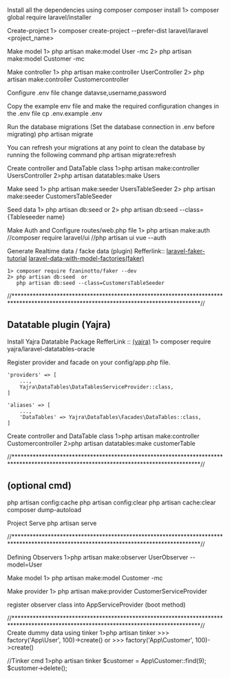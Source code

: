 
Install all the dependencies using composer
    composer install
    1> composer global require laravel/installer

Create-project
	1> composer create-project --prefer-dist laravel/laravel <project_name> 

Make model
    1> php artisan make:model User -mc
    2> php artisan make:model Customer -mc

Make controller
	1> php artisan make:controller UserController
    2> php artisan make:controller Customercontroller

Configure .env file 
    change datavse,username,password

Copy the example env file and make the required configuration changes in the .env file
    cp .env.example .env

Run the database migrations (Set the database connection in .env before migrating)
    php artisan migrate

You can refresh your migrations at any point to clean the database by running the following command
    php artisan migrate:refresh

Create controller and DataTable class
    1>php artisan make:controller UsersController
    2>php artisan datatables:make Users
    
Make seed
    1> php artisan make:seeder UsersTableSeeder
    2> php artisan make:seeder CustomersTableSeeder

Seed data 
    1> php artisan db:seed 
                or
    2> php artisan db:seed --class={Tableseeder name}

Make Auth and Configure routes/web.php file 
    1> php artisan make:auth
    //composer require laravel/ui
    //php artisan ui vue --auth


Generate Realtime data / facke data (plugin)
    Refferlink:: <a href="https://kode-blog.io/laravel-5-faker-tutorial">laravel-faker-tutorial</a> 
                <a href="https://scotch.io/tutorials/generate-dummy-laravel-data-with-model-factories">laravel-data-with-model-factories(faker)</a>

	1> composer require fzaninotto/faker --dev
	2> php artisan db:seed	or 
       php artisan db:seed --class=CustomersTableSeeder

//**************************************************************************************************************************************//

<h2>Datatable plugin (Yajra)</h2>

Install Yajra Datatable Package
    RefferLink :: <a href="https://www.itsolutionstuff.com/post/laravel-58-datatables-tutorialexample.html ">(yajra)</a>
	1> composer require yajra/laravel-datatables-oracle

Register provider and facade on your config/app.php file.

    'providers' => [
        ...,
        Yajra\DataTables\DataTablesServiceProvider::class,
    ]

    'aliases' => [
        ...,
        'DataTables' => Yajra\DataTables\Facades\DataTables::class,
    ]

Create controller and DataTable class
    1>php artisan make:controller Customercontroller
    2>php artisan datatables:make customerTable


//**************************************************************************************************************************************//
<h2>(optional cmd)</h2>
    php artisan config:cache
    php artisan config:clear
    php artisan cache:clear
    composer dump-autoload

Project Serve 
    php artisan serve

//**************************************************************************************************************************************//

Defining Observers
    1>php artisan make:observer UserObserver --model=User

Make model
    1> php artisan make:model Customer -mc

Make provider
    1> php artisan make:provider CustomerServiceProvider

register observer class into AppServiceProvider (boot method)


//**************************************************************************************************************************************//
Create dummy data using tinker
    1>php artisan tinker
    >>> factory('App\User', 100)->create()
        or
    >>> factory('App\Customer', 100)->create()

//Tinker cmd
    1>php artisan tinker 
    $customer = App\Customer::find(9);    
    $customer->delete();